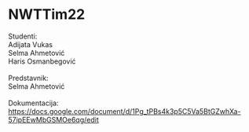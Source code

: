 # NWTTim22
Studenti:<br />
Adijata Vukas<br />
Selma Ahmetović<br />
Haris Osmanbegović<br /><br />
Predstavnik:<br />
Selma Ahmetović<br /><br />
Dokumentacija: https://docs.google.com/document/d/1Pg_tPBs4k3p5C5Va5BtGZwhXa-57ipEEwMbGSMOe6qg/edit
